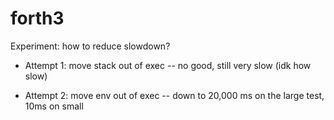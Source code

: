forth3
===

Experiment: how to reduce slowdown?

- Attempt 1: move stack out of exec
-- no good, still very slow (idk how slow)

- Attempt 2: move env out of exec
-- down to 20,000 ms on the large test, 10ms on small

